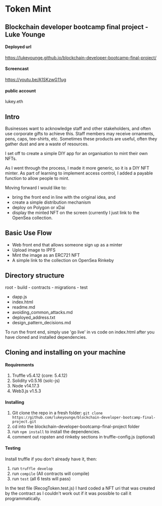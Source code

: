 # Token Mint

## Blockchain developer bootcamp final project - Luke Younge

#### Deployed url
https://lukeyounge.github.io/blockchain-developer-bootcamp-final-project/

#### Screencast
https://youtu.be/A1SKzwG11ug

#### public account
lukey.eth

## Intro
Businesses want to acknowledge staff and other stakeholders, and often use corporate gifts to achieve this. Staff members may receive ornaments, pens, caps, tee-shirts, etc. Sometimes these products are useful, often they gather dust and are a waste of resources.

I set off to create a simple DIY app for an organisation to mint their own NFTs.

As I went through the process, I made it more generic, so it is a DIY NFT minter. As part of learning to implement access control, I added a payable function to allow people to mint.

Moving forward I would like to:
- bring the front end in line with the original idea, and
- create a simple distribution mechanism
- deploy on Polygon or xDai
- display the minted NFT on the screen (currently I just link to the OpenSea collection.

## Basic Use Flow
- Web front end that allows someone sign up as a minter
- Upload image to IPFS
- Mint the image as an ERC721 NFT
- A simple link to the collection on OpenSea Rinkeby

## Directory structure
root
	- build
	- contracts
	- migrations
	- test
- dapp.js
- index.html
- readme.md
- avoiding_common_attacks.md
- deployed_address.txt
- design_pattern_decisions.md 

To run the front end, simply use 'go live' in vs code on index.html after you have cloned and installed dependencies.

## Cloning and installing on your machine

#### Requirements
1. Truffle v5.4.12 (core: 5.4.12)
2. Solidity v0.5.16 (solc-js)
3. Node v14.17.3
4. Web3.js v1.5.3

#### Installing
1. Git clone the repo in a fresh folder:
`git clone https://github.com/lukeyounge/blockchain-developer-bootcamp-final-project.git`
2. cd into the blockchain-developer-bootcamp-final-project folder
3. run `npm install` to install the dependencies.
4. comment out ropsten and rinkeby sections in truffle-config.js (optional)

#### Testing
Install truffle if you don't already have it, then:
1. run `truffle develop` 
2. run `compile` (All contracts will compile)
3. run `test` (all 6 tests will pass)

In the test file (RecogToken.test.js) I hard coded a NFT uri that was created by the contract as I couldn't work out if it was possible to call it programmatically.












